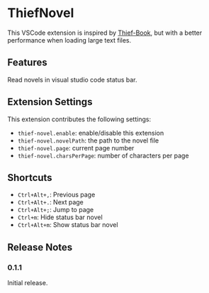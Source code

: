 # ThiefNovel

This VSCode extension is inspired by [Thief-Book](https://marketplace.visualstudio.com/items?itemName=C-TEAM.thief-book), but with a better performance when loading large text files.

## Features

Read novels in visual studio code status bar.

## Extension Settings

This extension contributes the following settings:

* `thief-novel.enable`: enable/disable this extension
* `thief-novel.novelPath`: the path to the novel file
* `thief-novel.page`: current page number
* `thief-novel.charsPerPage`: number of characters per page

## Shortcuts

* `Ctrl+Alt+,`: Previous page
* `Ctrl+Alt+.`: Next page
* `Ctrl+Alt+;`: Jump to page
* `Ctrl+m`: Hide status bar novel
* `Ctrl+Alt+m`: Show status bar novel

## Release Notes

### 0.1.1

Initial release.